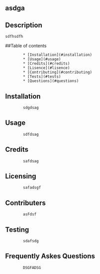 
  ## asdga
  ## Description
    sdfhsdfh
  ##Table of contents

            * [Installation](#installation)
            * [Usage](#usage)
            * [Credits](#credits)
            * [Lisence](#lisence)
            * [Contributing](#contributing)
            * [Tests](#tests)
            * [Questions](#questions)
            
  ## Installation

            sdgdsag
    
  ## Usage

            sdfdsag
    
  ## Credits
    
            safdsag
    
  ## Licensing
    
            safadsgf
    
  ## Contributers
    
            asFdsf
    
  ## Testing
    
            sdafsdg
    
  ## Frequently Askes Questions
    
            DSGFADSG
    
